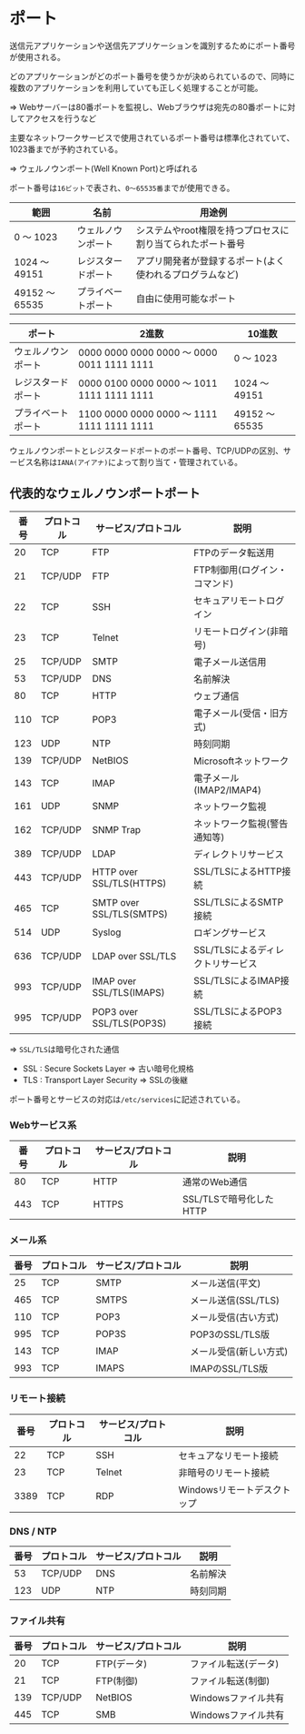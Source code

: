# ポート

送信元アプリケーションや送信先アプリケーションを識別するためにポート番号が使用される。

どのアプリケーションがどのポート番号を使うかが決められているので、同時に複数のアプリケーションを利用していても正しく処理することが可能。

=> Webサーバーは80番ポートを監視し、Webブラウザは宛先の80番ポートに対してアクセスを行うなど

主要なネットワークサービスで使用されているポート番号は標準化されていて、1023番までが予約されている。

=> ウェルノウンポート(Well Known Port)と呼ばれる

ポート番号は`16ビット`で表され、`0〜65535番`までが使用できる。

| 範囲           | 名前               | 用途例                                                     |
|----------------|--------------------|------------------------------------------------------------|
| 0 ～ 1023      | ウェルノウンポート | システムやroot権限を持つプロセスに割り当てられたポート番号 |
| 1024 ～ 49151  | レジスタードポート | アプリ開発者が登録するポート(よく使われるプログラムなど)   |
| 49152 ～ 65535 | プライベートポート | 自由に使用可能なポート                                     |

| ポート             | 2進数                                      | 10進数         |
|--------------------|--------------------------------------------|----------------|
| ウェルノウンポート | 0000 0000 0000 0000 〜 0000 0011 1111 1111 | 0 〜 1023      |
| レジスタードポート | 0000 0100 0000 0000 〜 1011 1111 1111 1111 | 1024 〜 49151  |
| プライベートポート | 1100 0000 0000 0000 〜 1111 1111 1111 1111 | 49152 〜 65535 |

ウェルノウンポートとレジスタードポートのポート番号、TCP/UDPの区別、サービス名称は`IANA(アイアナ)`によって割り当て・管理されている。

## 代表的なウェルノウンポートポート

| 番号 | プロトコル | サービス/プロトコル      | 説明                              |
|------|------------|--------------------------|-----------------------------------|
| 20   | TCP        | FTP                      | FTPのデータ転送用                 |
| 21   | TCP/UDP    | FTP                      | FTP制御用(ログイン・コマンド)     |
| 22   | TCP        | SSH                      | セキュアリモートログイン          |
| 23   | TCP        | Telnet                   | リモートログイン(非暗号)          |
| 25   | TCP/UDP    | SMTP                     | 電子メール送信用                  |
| 53   | TCP/UDP    | DNS                      | 名前解決                          |
| 80   | TCP        | HTTP                     | ウェブ通信                        |
| 110  | TCP        | POP3                     | 電子メール(受信・旧方式)          |
| 123  | UDP        | NTP                      | 時刻同期                          |
| 139  | TCP/UDP    | NetBIOS                  | Microsoftネットワーク             |
| 143  | TCP        | IMAP                     | 電子メール(IMAP2/IMAP4)           |
| 161  | UDP        | SNMP                     | ネットワーク監視                  |
| 162  | TCP/UDP    | SNMP Trap                | ネットワーク監視(警告通知等)      |
| 389  | TCP/UDP    | LDAP                     | ディレクトリサービス              |
| 443  | TCP/UDP    | HTTP over SSL/TLS(HTTPS) | SSL/TLSによるHTTP接続             |
| 465  | TCP        | SMTP over SSL/TLS(SMTPS) | SSL/TLSによるSMTP接続             |
| 514  | UDP        | Syslog                   | ロギングサービス                  |
| 636  | TCP/UDP    | LDAP over SSL/TLS        | SSL/TLSによるディレクトリサービス |
| 993  | TCP/UDP    | IMAP over SSL/TLS(IMAPS) | SSL/TLSによるIMAP接続             |
| 995  | TCP/UDP    | POP3 over SSL/TLS(POP3S) | SSL/TLSによるPOP3接続             |

=> `SSL/TLS`は暗号化された通信

- SSL : Secure Sockets Layer => 古い暗号化規格
- TLS : Transport Layer Security => SSLの後継

ポート番号とサービスの対応は`/etc/services`に記述されている。

### Webサービス系

| 番号 | プロトコル | サービス/プロトコル      | 説明                              |
|------|------------|--------------------------|-----------------------------------|
| 80   | TCP        | HTTP                     | 通常のWeb通信                     |
| 443  | TCP        | HTTPS                    | SSL/TLSで暗号化したHTTP           |

### メール系

| 番号 | プロトコル | サービス/プロトコル      | 説明                              |
|------|------------|--------------------------|-----------------------------------|
| 25   | TCP        | SMTP                     | メール送信(平文)                  |
| 465  | TCP        | SMTPS                    | メール送信(SSL/TLS)               |
| 110  | TCP        | POP3                     | メール受信(古い方式)              |
| 995  | TCP        | POP3S                    | POP3のSSL/TLS版                   |
| 143  | TCP        | IMAP                     | メール受信(新しい方式)            |
| 993  | TCP        | IMAPS                    | IMAPのSSL/TLS版                   |

### リモート接続

| 番号 | プロトコル | サービス/プロトコル      | 説明                              |
|------|------------|--------------------------|-----------------------------------|
| 22   | TCP        | SSH                      | セキュアなリモート接続            |
| 23   | TCP        | Telnet                   | 非暗号のリモート接続              |
| 3389 | TCP        | RDP                      | Windowsリモートデスクトップ       |

### DNS / NTP

| 番号 | プロトコル | サービス/プロトコル      | 説明                              |
|------|------------|--------------------------|-----------------------------------|
| 53   | TCP/UDP    | DNS                      | 名前解決                          |
| 123  | UDP        | NTP                      | 時刻同期                          |

### ファイル共有

| 番号 | プロトコル | サービス/プロトコル      | 説明                              |
|------|------------|--------------------------|-----------------------------------|
| 20   | TCP        | FTP(データ)              | ファイル転送(データ)              |
| 21   | TCP        | FTP(制御)                | ファイル転送(制御)                |
| 139  | TCP/UDP    | NetBIOS                  | Windowsファイル共有               |
| 445  | TCP        | SMB                      | Windowsファイル共有               |

